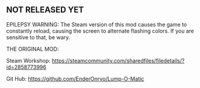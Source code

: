 ## NOT RELEASED YET

EPILEPSY WARNING: The Steam version of this mod causes the game to constantly reload, causing the screen to alternate flashing colors. If you are sensitive to that, be wary.

THE ORIGINAL MOD:

Steam Workshop: https://steamcommunity.com/sharedfiles/filedetails/?id=2858773996

Git Hub: https://github.com/EnderOnryo/Lump-O-Matic
